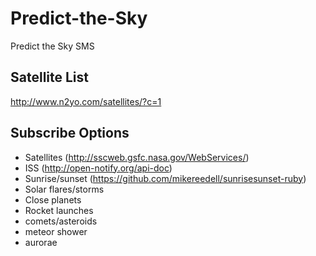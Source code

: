 Predict-the-Sky
===============

Predict the Sky SMS


## Satellite List ##
http://www.n2yo.com/satellites/?c=1

## Subscribe Options ##
- Satellites (http://sscweb.gsfc.nasa.gov/WebServices/)
- ISS (http://open-notify.org/api-doc)
- Sunrise/sunset (https://github.com/mikereedell/sunrisesunset-ruby)
- Solar flares/storms
- Close planets
- Rocket launches
- comets/asteroids
- meteor shower
- aurorae
